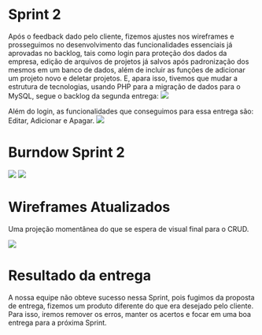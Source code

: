 # Sprint 2

Após o feedback dado pelo cliente, fizemos ajustes nos wireframes e prosseguimos no desenvolvimento das funcionalidades essenciais já aprovadas no backlog, tais como login para proteção dos dados da empresa, edição de arquivos de projetos já salvos após padronização dos mesmos em um banco de dados, além de incluir as funções de adicionar um projeto novo e deletar projetos. E, apara isso, tivemos que mudar a estrutura de tecnologias, usando PHP para a migração de dados para o MySQL, segue o backlog da segunda entrega:
![](https://github.com/cpusfatec/DashBoard-GSW/blob/main/SPRINT%202/Backlog%20Sprint%202.png)

Além do login, as funcionalidades que conseguimos para essa entrega são: Editar, Adicionar e Apagar.
![](https://github.com/cpusfatec/DashBoard-GSW/blob/main/SPRINT%202/Sprint2crud.gif)

# Burndow Sprint 2

![](https://github.com/cpusfatec/DashBoard-GSW/blob/main/SPRINT%202/burndown%20Sprint%202.png)
![](https://github.com/cpusfatec/DashBoard-GSW/blob/main/SPRINT%202/Velocidade%20por%20Sprint.png)

# Wireframes Atualizados
Uma projeção momentânea do que se espera de visual final para o CRUD.

![](https://github.com/cpusfatec/DashBoard-GSW/blob/main/SPRINT%202/WIREFRAME%20GIF.gif)

# Resultado da entrega 

A nossa equipe não obteve sucesso nessa Sprint, pois fugimos da proposta de entrega, fizemos um produto diferente do que era desejado pelo cliente. Para isso, iremos remover os erros, manter os acertos e focar em uma boa entrega para a próxima Sprint.
